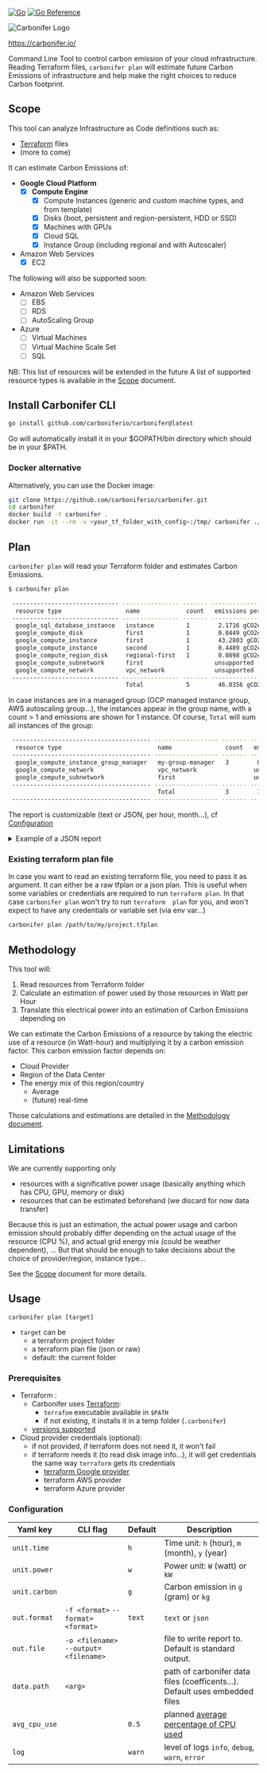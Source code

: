 [![Go](https://github.com/carboniferio/carbonifer/actions/workflows/go.yml/badge.svg?branch=main)](https://github.com/carboniferio/carbonifer/actions/workflows/go.yml) [![Go Reference](https://pkg.go.dev/badge/github.com/carboniferio/carbonifer.svg)](https://pkg.go.dev/github.com/carboniferio/carbonifer)


![Carbonifer Logo](https://user-images.githubusercontent.com/2562534/215261762-f3efb0a2-813b-43d9-a08c-53cdc8825112.png)

https://carbonifer.io/

Command Line Tool to control carbon emission of your cloud infrastructure.
Reading Terraform files, `carbonifer plan` will estimate future Carbon Emissions of infrastructure and help make the right choices to reduce Carbon footprint.

## Scope

This tool can analyze Infrastructure as Code definitions such as:

- [Terraform](https://www.terraform.io/) files
- (more to come)

It can estimate Carbon Emissions of:

- **Google Cloud Platform**
  - [x] **Compute Engine**
    - [x] Compute Instances (generic and custom machine types, and from template)
    - [x] Disks (boot, persistent and region-persistent, HDD or SSD)
    - [X] Machines with GPUs
    - [x] Cloud SQL
    - [x] Instance Group (including regional and with Autoscaler)
- Amazon Web Services
  - [x] EC2

The following will also be supported soon:

- Amazon Web Services
  - [ ] EBS
  - [ ] RDS
  - [ ] AutoScaling Group
- Azure
  - [ ] Virtual Machines
  - [ ] Virtual Machine Scale Set
  - [ ] SQL
  
NB: This list of resources will be extended in the future
A list of supported resource types is available in the [Scope](doc/scope.md) document.

## Install Carbonifer CLI

```bash
go install github.com/carboniferio/carbonifer@latest
```

Go will automatically install it in your $GOPATH/bin directory which should be in your $PATH.

### Docker alternative

Alternatively, you can use the Docker image:

```bash
git clone https://github.com/carboniferio/carbonifer.git
cd carbonifer
docker build -t carbonifer .
docker run -it --rm -v <your_tf_folder_with_config>:/tmp/ carbonifer ./carbonifer --config=/tmp/config.yaml plan /tmp/
```

## Plan

`carbonifer plan` will read your Terraform folder and estimates Carbon Emissions.

```bash
$ carbonifer plan

 ------------------------------ ---------------- ------- ------------------------ 
  resource type                  name             count   emissions per instance  
 ------------------------------ ---------------- ------- ------------------------ 
  google_sql_database_instance   instance         1        2.1716 gCO2eq/h        
  google_compute_disk            first            1        0.0449 gCO2eq/h        
  google_compute_instance        first            1        43.2803 gCO2eq/h       
  google_compute_instance        second           1        0.4489 gCO2eq/h        
  google_compute_region_disk     regional-first   1        0.0898 gCO2eq/h        
  google_compute_subnetwork      first                    unsupported             
  google_compute_network         vpc_network              unsupported             
 ------------------------------ ---------------- ------- ------------------------ 
                                 Total            5        46.0356 gCO2eq/h       

```

In case instances are in a managed group (GCP managed instance group, AWS autoscaling group...), the instances appear in the group name, with a count > 1 and emissions are shown for 1 instance. Of course, `Total` will sum all instances of the group:

```bash
 --------------------------------------- ------------------ ------- ------------------------ 
  resource type                           name               count   emissions per instance  
 --------------------------------------- ------------------ ------- ------------------------ 
  google_compute_instance_group_manager   my-group-manager   3        0.5568 gCO2eq/h        
  google_compute_network                  vpc_network                unsupported             
  google_compute_subnetwork               first                      unsupported             
 --------------------------------------- ------------------ ------- ------------------------ 
                                          Total              3        1.6704 gCO2eq/h        
 --------------------------------------- ------------------ ------- ------------------------ 
 ```

The report is customizable (text or JSON, per hour, month...), cf [Configuration](#configuration)

<details><summary>Example of a JSON report</summary>
<p>

```json
{
  "Info": {
    "UnitTime": "h",
    "UnitWattTime": "Wh",
    "UnitCarbonEmissionsTime": "gCO2eq/h",
    "DateTime": "2023-02-18T14:52:08.757999+01:00",
    "AverageCPUUsage": 0.5,
    "AverageGPUUsage": 0.5
  },
  "Resources": [
    {
      "Resource": {
        "Identification": {
          "Name": "first",
          "ResourceType": "google_compute_disk",
          "Provider": 2,
          "Region": "europe-west9",
          "Count": 1
        },
        "Specs": {
          "GpuTypes": null,
          "HddStorage": "1024",
          "SsdStorage": "0",
          "MemoryMb": 0,
          "VCPUs": 0,
          "ReplicationFactor": 1
        }
      },
      "PowerPerInstance": "0.76096",
      "CarbonEmissionsPerInstance": "0.04489664",
      "AverageCPUUsage": "0.5",
      "Count": "1"
    },
    {
      "Resource": {
        "Identification": {
          "Name": "first",
          "ResourceType": "google_compute_instance",
          "Provider": 2,
          "Region": "europe-west9",
          "Count": 1
        },
        "Specs": {
          "GpuTypes": [
            "nvidia-tesla-a100",
            "nvidia-tesla-k80",
            "nvidia-tesla-k80"
          ],
          "HddStorage": "0",
          "SsdStorage": "1317",
          "MemoryMb": 87040,
          "VCPUs": 12,
          "CPUType": "",
          "ReplicationFactor": 1
        }
      },
      "PowerPerInstance": "733.5648917187",
      "CarbonEmissionsPerInstance": "43.2803286114",
      "AverageCPUUsage": "0.5",
      "Count": "1"
    },
    {
      "Resource": {
        "Identification": {
          "Name": "second",
          "ResourceType": "google_compute_instance",
          "Provider": 2,
          "Region": "europe-west9",
          "Count": 1
        },
        "Specs": {
          "GpuTypes": null,
          "HddStorage": "10",
          "SsdStorage": "0",
          "MemoryMb": 4098,
          "VCPUs": 2,
          "CPUType": "",
          "ReplicationFactor": 1
        }
      },
      "PowerPerInstance": "7.6091047343",
      "CarbonEmissionsPerInstance": "0.4489371793",
      "AverageCPUUsage": "0.5",
      "Count": "1"
    },
    {
      "Resource": {
        "Identification": {
          "Name": "regional-first",
          "ResourceType": "google_compute_region_disk",
          "Provider": 2,
          "Region": "europe-west9",
          "Count": 1
        },
        "Specs": {
          "GpuTypes": null,
          "HddStorage": "1024",
          "SsdStorage": "0",
          "MemoryMb": 0,
          "VCPUs": 0,
          "CPUType": "",
          "ReplicationFactor": 2
        }
      },
      "PowerPerInstance": "1.52192",
      "CarbonEmissionsPerInstance": "0.08979328",
      "AverageCPUUsage": "0.5",
      "Count": "1"
    },
    {
      "Resource": {
        "Identification": {
          "Name": "instance",
          "ResourceType": "google_sql_database_instance",
          "Provider": 2,
          "Region": "europe-west9",
          "Count": 1
        },
        "Specs": {
          "GpuTypes": null,
          "HddStorage": "0",
          "SsdStorage": "10",
          "MemoryMb": 15360,
          "VCPUs": 4,
          "CPUType": "",
          "ReplicationFactor": 2
        }
      },
      "PowerPerInstance": "36.807506875",
      "CarbonEmissionsPerInstance": "2.1716429056",
      "AverageCPUUsage": "0.5",
      "Count": "1"
    }
  ],
  "UnsupportedResources": [
    {
      "Identification": {
        "Name": "vpc_network",
        "ResourceType": "google_compute_network",
        "Provider": 2,
        "Region": "",
        "Count": 1
      }
    },
    {
      "Identification": {
        "Name": "first",
        "ResourceType": "google_compute_subnetwork",
        "Provider": 2,
        "Region": "europe-west9",
        "Count": 1
      }
    }
  ],
  "Total": {
    "Power": "780.264383328",
    "CarbonEmissions": "46.0355986163",
    "ResourcesCount": "5"
  }
}
```

</p>
</details>

### Existing terraform plan file

In case you want to read an existing terraform file, you need to pass it as argument. It can either be a raw tfplan or a json plan. 
This is useful when some variables or credentials are required to run `terraform plan`. In that case `carbonifer plan` won't try to run `terraform  plan` for you, and won't expect to have any credentials or variable set (via env var...)

```bash
carbonifer plan /path/to/my/project.tfplan
```

## Methodology

This tool will:

1. Read resources from Terraform folder
2. Calculate an estimation of power used by those resources in Watt per Hour
3. Translate this electrical power into an estimation of Carbon Emissions depending on

We can estimate the Carbon Emissions of a resource by taking the electric use of a resource (in Watt-hour) and multiplying it by a carbon emission factor.
This carbon emission factor depends on:

- Cloud Provider
- Region of the Data Center
- The energy mix of this region/country
  - Average
  - (future) real-time

Those calculations and estimations are detailed in the [Methodology document](doc/methodology.md).

## Limitations

We are currently supporting only

- resources with a significative power usage (basically anything which has CPU, GPU, memory or disk)
- resources that can be estimated beforehand (we discard for now data transfer)

Because this is just an estimation, the actual power usage and carbon emission should probably differ depending on the actual usage of the resource (CPU %), and actual grid energy mix (could be weather dependent), ... But that should be enough to take decisions about the choice of provider/region, instance type...

See the [Scope](doc/scope.md) document for more details.

## Usage

`carbonifer plan [target]`

- `target` can be
  - a terraform project folder
  - a terraform plan file (json or raw)
  - default: the current folder

### Prerequisites

- Terraform :
  - Carbonifer uses [Terraform](https://www.terraform.io/):
    - `terrafom` executable available in `$PATH`
    - if not existing, it installs it in a temp folder (`.carbonifer`)
  - [versions supported](doc/scope.md#terraform)
- Cloud provider credentials (optional):
  - if not provided, if terraform does not need it, it won't fail
  - if terraform needs it (to read disk image info...), it will get credentials the same way `terraform` gets its credentials
    - [terraform Google provider](https://registry.terraform.io/providers/hashicorp/google/latest/docs/guides/getting_started#adding-credentials)
    - terraform AWS provider
    - terraform Azure provider

### Configuration

| Yaml key  | CLI flag | Default | Description
|---|---|---|---|
| `unit.time` |   | `h` | Time unit: `h` (hour), `m` (month), `y` (year)
| `unit.power` |   | `w` | Power unit: `W` (watt) or `kW`
| `unit.carbon` |   | `g` | Carbon emission in `g` (gram) or `kg`
| `out.format` | `-f <format>` `--format=<format>` | `text` | `text` or `json`
| `out.file` | `-o <filename>` `--output=<filename>`|  | file to write report to. Default is standard output.
| `data.path` | `<arg>` |  | path of carbonifer data files (coefficents...). Default uses embedded files
| `avg_cpu_use` |  | `0.5` | planned [average percentage of CPU used](doc/methodology.md#cpu)
| `log` |  | `warn` | level of logs `info`, `debug`, `warn`, `error`
